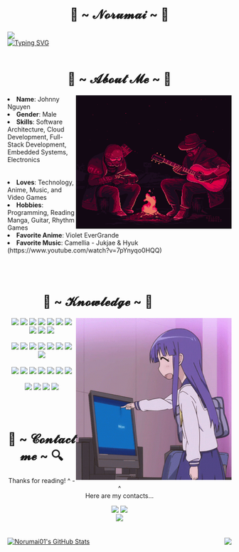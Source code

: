 <body>
  <h1 align="center">🐨 ~ 𝓝𝓸𝓻𝓾𝓶𝓪𝓲 ~ 🐨</h1>
  <img src="https://github.com/Norumai01/Norumai01/blob/45cbe864c0b2ae3593dc4afaeb06ab9038890ea0/Assets/4f3b30e2e72655a8eb948bd9d3ba66a30681a6b9.gif" align="center"> 
  <br>
  <a href="https://git.io/typing-svg"><img src="https://readme-typing-svg.demolab.com?font=Pixelify+Sans&weight=500&size=45&pause=1000&color=5D6CF7&background=742DFF00&center=true&vCenter=true&multiline=true&width=1080&height=150&lines=Good+morning+or+afternoon!+;The+name+is+Johnny%2C+Tech+gremlin+at+your+service." alt="Typing SVG" /></a>
  <br><br>
</body>

<body>
  <h1 align="center">🌆 ~ 𝓐𝓫𝓸𝓾𝓽 𝓜𝓮 ~  🌆</h1>
  <img src="https://github.com/Norumai01/Norumai01/blob/25c78bfb8514a12d36d8490f138f10d18f3a1324/Assets/killer-rabbit-media.gif" align="right" width="350" height="300">
  <li>
    <b>Name</b>: Johnny Nguyen
  </li>
  <li>
    <b>Gender</b>: Male 
  </li>
  <li>
    <b>Skills</b>: Software Architecture, Cloud Development, Full-Stack Development, Embedded Systems, Electronics 
  </li>
  <br><br>
  <li> 
    <b>Loves</b>: Technology, Anime, Music, and Video Games
  </li>
  <li>
    <b>Hobbies</b>: Programming, Reading Manga, Guitar, Rhythm Games 
  </li>
  <li>
    <b>Favorite Anime</b>: Violet EverGrande
  </li>
  <li>
    <b>Favorite Music</b>: Camellia - Jukjae & Hyuk (https://www.youtube.com/watch?v=7pYnyqo0HQQ)
  </li>
</body>

<body>
  <br><br><br>
  <div>
    <h1 align="left">            📓 ~ 𝓚𝓷𝓸𝔀𝓵𝓮𝓭𝓰𝓮 ~ 📓</h1>
    <img src="https://github.com/Norumai01/Norumai01/blob/7bf5bdc830ed89ad6b960fec544fc1f22996d886/Assets/3703.gif" align="right" width="350">
  </div> 
  
  <div align="center">
    <img src="https://img.shields.io/badge/Java-ED8B00?style=for-the-badge&logo=java&logoColor=white">
    <img src="https://img.shields.io/badge/PowerShell-5391FE?style=for-the-badge&logo=powershell&logoColor=white">
    <img src="https://img.shields.io/badge/Python-FFD43B?style=for-the-badge&logo=python&logoColor=darkgreen">
    <img src="https://img.shields.io/badge/C++-00599C?style=for-the-badge&logo=c++&logoColor=white">
    <img src="https://img.shields.io/badge/C-00599C?style=for-the-badge&logo=c&logoColor=white">
    <img src="https://img.shields.io/badge/HTML5-E34F26?style=for-the-badge&logo=html5&logoColor=white">
    <img src="https://img.shields.io/badge/CSS3-1572B6?style=for-the-badge&logo=css3&logoColor=white">
    <img src="https://img.shields.io/badge/JavaScript-F7DF1E?style=for-the-badge&logo=javascript&logoColor=white">
    <img src="https://img.shields.io/badge/TypeScript-3178C6?style=for-the-badge&logo=typescript&logoColor=white">
    <img src="https://img.shields.io/badge/JSON-000000?style=for-the-badge&logo=json&logoColor=white">
    <br><br>
    <img src="https://img.shields.io/badge/React-61DAFB?style=for-the-badge&logo=react&logoColor=white">
    <img src="https://img.shields.io/badge/Spring%20Boot-6DB33F?style=for-the-badge&logo=springboot&logoColor=white">
    <img src="https://img.shields.io/badge/Vite-646CFF?style=for-the-badge&logo=vite&logoColor=white">
    <img src="https://img.shields.io/badge/Tailwind%20CSS-06B6D4?style=for-the-badge&logo=tailwindcss&logoColor=white">
    <img src="https://img.shields.io/badge/DaisyUI-5A0EF8?style=for-the-badge&logo=daisyui&logoColor=white">
    <img src="https://img.shields.io/badge/Docker-2496ED?style=for-the-badge&logo=docker&logoColor=white">
    <img src="https://img.shields.io/badge/MySQL-00000F?style=for-the-badge&logo=mysql&logoColor=white">
    <img src="https://img.shields.io/badge/Microsoft%20Azure-0078D4?style=for-the-badge&logo=microsoftazure&logoColor=white">
    <br><br>
    <img src="https://img.shields.io/badge/IntelliJ%20IDEA-000000?style=for-the-badge&logo=intellijidea&logoColor=white">
    <img src="https://img.shields.io/badge/Visual%20Studio Code-007ACC?style=for-the-badge&logo=visualstudio code&logoColor=white">
    <img src="https://img.shields.io/badge/PyCharm-000000?style=for-the-badge&logo=pycharm&logoColor=white">
    <img src="https://img.shields.io/badge/Notepad++-90E59A?style=for-the-badge&logo=notepadplusplus&logoColor=white">
    <img src="https://img.shields.io/badge/Vim-019733?style=for-the-badge&logo=vim&logoColor=white">
    <img src="https://img.shields.io/badge/Anaconda-44A833?style=for-the-badge&logo=anaconda&logoColor=white">
    <img src="https://img.shields.io/badge/Git-F05032?style=for-the-badge&logo=git&logoColor=white">
    <br><br>
    <img src="https://img.shields.io/badge/Windows-0078D6?style=for-the-badge&logo=windows&logoColor=white">
    <img src="https://img.shields.io/badge/Linux-FCC624?style=for-the-badge&logo=linux&logoColor=white">
    <img src="https://img.shields.io/badge/Debian-A81D33?style=for-the-badge&logo=debian&logoColor=white">
    <img src="https://img.shields.io/badge/Arch%20Linux-1793D1?style=for-the-badge&logo=archlinux&logoColor=white">
  </div>
</body>

<body>
  <br><br><br>
  <h1 align="center">🔎 ~ 𝓒𝓸𝓷𝓽𝓪𝓬𝓽 𝓶𝓮 ~ 🔍</h1>
  <div align="center">
    <p>Thanks for reading! ^ - ^ <br> Here are my contacts...</p>
    <a href="mailto:johnnydinhnguyen2001@gmail.com"><img src="https://img.shields.io/badge/Gmail-D14836?style=for-the-badge&logo=gmail&logoColor=white"></a>
    <a href="https://www.linkedin.com/in/johnnynguyen2001"><img src="https://img.shields.io/badge/LinkedIn-0077B5?style=for-the-badge&logo=linkedin&logoColor=white"></a>
    <br>
    <a href="https://discordapp.com/users/norumai"><img src="https://img.shields.io/badge/Discord-5865F2?style=for-the-badge&logo=discord&logoColor=white"></a>
    <br><br><br>
  </div>
  <div>
    <a href="https://awesome-github-stats.azurewebsites.net/index.html??cardType=level-alternate&theme=tokyonight&preferLogin=true" align="left">    
        <img  alt="Norumai01's GitHub Stats" src="https://awesome-github-stats.azurewebsites.net/user-stats/Norumai01?cardType=level-alternate&theme=tokyonight&preferLogin=true" />  
      </a>
    <img src="https://discord.c99.nl/widget/theme-3/271839706109575168.png" align="right">
  </div>
</body>
